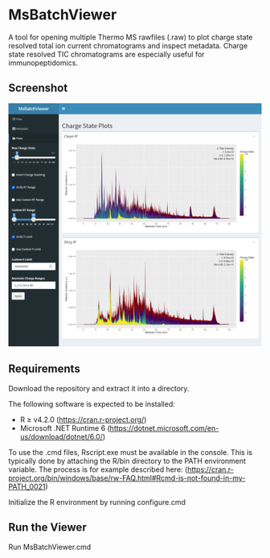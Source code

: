 
# MsBatchViewer

A tool for opening multiple Thermo MS rawfiles (.raw) to plot charge state resolved total ion current chromatograms and inspect metadata.
Charge state resolved TIC chromatograms are especially useful for immunopeptidomics.

## Screenshot

![screenshot](example.png)

## Requirements

Download the repository and extract it into a directory.

The following software is expected to be installed:
* R ≥ v4.2.0 (https://cran.r-project.org/)
* Microsoft .NET Runtime 6 (https://dotnet.microsoft.com/en-us/download/dotnet/6.0/)

To use the .cmd files, Rscript.exe must be available in the console. This is typically done by attaching the R/bin directory to the PATH environment variable. The process is for example described here:  (https://cran.r-project.org/bin/windows/base/rw-FAQ.html#Rcmd-is-not-found-in-my-PATH_0021)

Initialize the R environment by running configure.cmd

## Run the Viewer

Run MsBatchViewer.cmd
